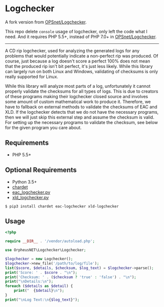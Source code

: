 Logchecker
==========

A fork version from [OPSnet/Logchecker](https://github.com/OPSnet/Logchecker).

This repo delete `console` usage of logchecker, only left the code what I need.
And it requires PHP 5.5+, instead of PHP 7.0+ in [OPSnet/Logchecker](https://github.com/OPSnet/Logchecker).

------

A CD rip logchecker, used for analyzing the generated logs for any problems that would potentially
indicate a non-perfect rip was produced. Of course, just because a log doesn't score a perfect 100%
does not mean that the produced rip isn't bit perfect, it's just less likely. While this library can
largely run on both Linux and Windows, validating of checksums is only really supported for Linux.

While this library will analyze most parts of a log, unfortunately it cannot properly validate the checksums
for all types of logs. This is due to creators of these programs making their logchecker closed source
and involves some amount of custom mathematical work to produce it. Therefore, we have to fallback on
external methods to validate the checksums of EAC and XLD. If the logchecker detects that we do not have
the necessary programs, then we will just skip this external step and assume the checksum is valid. For
setting up the necessary programs to validate the checksum, see below for the given program you care about.

## Requirements
* PHP 5.5+

## Optional Requirements
* Python 3.5+
* [chardet](https://github.com/chardet/chardet)
* [eac_logchecker.py](https://github.com/OPSnet/eac_logchecker.py)
* [xld_logchecker.py](https://github.com/OPSnet/xld_logchecker.py)

```
$ pip3 install chardet eac-logchecker xld-logchecker
```

## Usage
```php
<?php

require __DIR__ . '/vendor/autoload.php';

use OrpheusNET\Logchecker\Logchecker;

$logchecker = new Logchecker();
$logchecker->new_file('/path/to/log/file');
list($score, $details, $checksum, $log_text) = $logchecker->parse();
print('Score: ' . $score . "\n");
print('Checksum: ' . ($checksum ? 'true' : 'false') . "\n");
print("\nDetails:\n");
foreach ($details as $detail) {
    print("  {$detail}\n");
}
print("\nLog Text:\n{$log_text}");
```